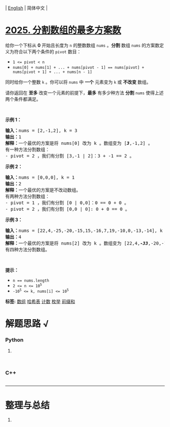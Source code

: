 | [English](README_EN.md) | 简体中文 |

# [2025. 分割数组的最多方案数](https://leetcode.cn/problems/maximum-number-of-ways-to-partition-an-array)
<p>给你一个下标从 <strong>0</strong>&nbsp;开始且长度为 <code>n</code>&nbsp;的整数数组&nbsp;<code>nums</code>&nbsp;。<strong>分割</strong>&nbsp;数组 <code>nums</code>&nbsp;的方案数定义为符合以下两个条件的 <code>pivot</code>&nbsp;数目：</p>

<ul>
	<li><code>1 &lt;= pivot &lt; n</code></li>
	<li><code>nums[0] + nums[1] + ... + nums[pivot - 1] == nums[pivot] + nums[pivot + 1] + ... + nums[n - 1]</code></li>
</ul>

<p>同时给你一个整数&nbsp;<code>k</code>&nbsp;。你可以将&nbsp;<code>nums</code>&nbsp;中&nbsp;<strong>一个</strong>&nbsp;元素变为&nbsp;<code>k</code>&nbsp;或&nbsp;<strong>不改变</strong>&nbsp;数组。</p>

<p>请你返回在 <strong>至多</strong>&nbsp;改变一个元素的前提下，<strong>最多</strong>&nbsp;有多少种方法 <strong>分割</strong>&nbsp;<code>nums</code>&nbsp;使得上述两个条件都满足。</p>

<p>&nbsp;</p>

<p><strong>示例 1：</strong></p>

<pre><b>输入：</b>nums = [2,-1,2], k = 3
<b>输出：</b>1
<b>解释：</b>一个最优的方案是将 nums[0] 改为 k&nbsp;。数组变为 [<em><strong>3</strong></em>,-1,2] 。
有一种方法分割数组：
- pivot = 2 ，我们有分割 [3,-1 | 2]：3 + -1 == 2 。
</pre>

<p><strong>示例 2：</strong></p>

<pre><b>输入：</b>nums = [0,0,0], k = 1
<b>输出：</b>2
<b>解释：</b>一个最优的方案是不改动数组。
有两种方法分割数组：
- pivot = 1 ，我们有分割 [0 | 0,0]：0 == 0 + 0 。
- pivot = 2 ，我们有分割 [0,0 | 0]: 0 + 0 == 0 。
</pre>

<p><strong>示例 3：</strong></p>

<pre><b>输入：</b>nums = [22,4,-25,-20,-15,15,-16,7,19,-10,0,-13,-14], k = -33
<b>输出：</b>4
<b>解释：</b>一个最优的方案是将 nums[2] 改为 k 。数组变为 [22,4,<em><strong>-33</strong></em>,-20,-15,15,-16,7,19,-10,0,-13,-14] 。
有四种方法分割数组。
</pre>

<p>&nbsp;</p>

<p><strong>提示：</strong></p>

<ul>
	<li><code>n == nums.length</code></li>
	<li><code>2 &lt;= n &lt;= 10<sup>5</sup></code></li>
	<li><code>-10<sup>5</sup> &lt;= k, nums[i] &lt;= 10<sup>5</sup></code></li>
</ul>

**标签:**  [数组](https://leetcode.cn/tag/array) [哈希表](https://leetcode.cn/tag/hash-table) [计数](https://leetcode.cn/tag/counting) [枚举](https://leetcode.cn/tag/enumeration) [前缀和](https://leetcode.cn/tag/prefix-sum) 
# 解题思路 √

### Python

1. 

```python

```


```python

```

### C++

```cpp

```

---



# 整理与总结

1. 